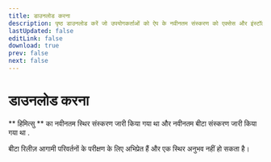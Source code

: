 ```yaml
---
title: डाउनलोड करना
description: पृष्ठ डाउनलोड करें जो उपयोगकर्ताओं को ऐप के नवीनतम संस्करण को एक्सेस और इंस्टॉल करने की अनुमति देता है।
lastUpdated: false
editLink: false
download: true
prev: false
next: false
---
```


# डाउनलोड करना

** हिमित्सु ** का नवीनतम स्थिर संस्करण जारी किया गया था **<ReleaseDate type="stable" />** और नवीनतम बीटा संस्करण जारी किया गया था **<ReleaseDate type="beta" />**.

बीटा रिलीज़ आगामी परिवर्तनों के परीक्षण के लिए अभिप्रेत हैं और एक स्थिर अनुभव नहीं हो सकता है।

<DownloadButtons />
<suspense>
<Changelog type="stable"/>
</suspense>
